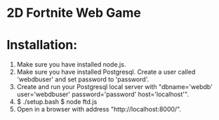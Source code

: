 # 2D Fortnite Web Game
# Installation:

1. Make sure you have installed node.js.
2. Make sure you have installed Postgresql. Create a user called 'webdbuser' and set password to 'password'.
3. Create and run your Postgresql local server with "dbname='webdb' user='webdbuser' password='password' host='localhost'".
4. $ ./setup.bash
   $ node ftd.js
5. Open in a browser with address "http://localhost:8000/".

